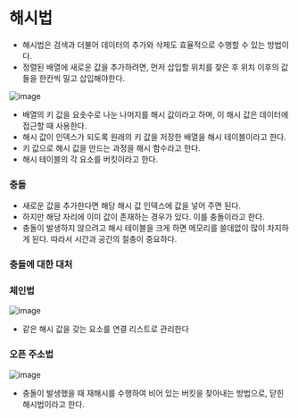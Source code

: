 # 해시법

- 해시법은 검색과 더불어 데이터의 추가와 삭제도 효율적으로 수행할 수 있는 방법이다.
- 정렬된 배열에 새로운 값을 추가하려면, 먼저 삽입할 위치를 찾은 후 위치 이후의 값들을 한칸씩 밀고 삽입해야한다.

![image](https://user-images.githubusercontent.com/75921378/168403368-dc9d5175-4fcc-440b-bc05-e6018482b053.png)

- 배열의 키 값을 요솟수로 나눈 나머지를 해시 값이라고 하며, 이 해시 값은 데이터에 접근할 때 사용한다.
- 해시 값이 인덱스가 되도록 원래의 키 값을 저장한 배열을 해시 테이블이라고 한다.
- 키 값으로 해시 값을 만드는 과정을 해시 함수라고 한다.
- 해시 테이블의 각 요소를 버킷이라고 한다.

### 충돌

- 새로운 값을 추가한다면 해당 해시 값 인덱스에 값을 넣어 주면 된다.
- 하지만 해당 자리에 이미 값이 존재하는 경우가 있다. 이를 충돌이라고 한다.
- 충돌이 발생하지 않으려고 해시 테이블을 크게 하면 메모리를 쓸데없이 많이 차지하게 된다. 따라서 시간과 공간의 절충이 중요하다.

### 충돌에 대한 대처

### 체인법

![image](https://user-images.githubusercontent.com/75921378/168403394-3c2df2a6-6d61-468c-93a7-7c7dda450436.png)
- 같은 해시 값을 갖는 요소를 연결 리스트로 관리한다

### 오픈 주소법

![image](https://user-images.githubusercontent.com/75921378/168403406-230d94e4-aee8-43bf-9cfd-0ec9fdf60a43.png)
- 충돌이 발생했을 때 재해시를 수행하여 비어 있는 버킷을 찾아내는 방법으로, 닫힌 해시법이라고 한다.
